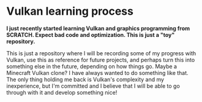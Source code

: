 # Vulkan learning process


**I just recently started learning Vulkan and graphics programming from SCRATCH. Expect bad code and optimization. This is just a "toy" repository.**

This is just a repository where I will be recording some of my progress with Vulkan, use this as reference for future projects, and perhaps turn this into something else in the future, depending on how things go. Maybe a Minecraft Vulkan clone? I have always wanted to do something like that. The only thing holding me back is Vulkan's complexity and my inexperience, but I'm committed and I believe that I will be able to go through with it and develop something nice!
